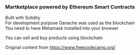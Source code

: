 <h3>Martketplace powered by Ethereum Smart Contracts</h3>

Built with Solidity  
For development purpose Ganache was used as the blockchain  
You need to have Metamask installed into your browser  

You can sell and buy products using blockchain

Original content from https://www.freecodecamp.org/
